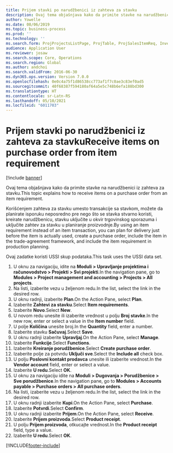 ```yaml
---
title: Prijem stavki po narudžbenici iz zahteva za stavku
description: Ovaj tema objašnjava kako da primite stavke na narudžbenici iz zahteva za stavku.
author: Yowelle
ms.date: 08/06/2019
ms.topic: business-process
ms.prod: ''
ms.technology: ''
ms.search.form: ProjProjectsListPage, ProjTable, ProjSalesItemReq, InventItemIdLookupSimple, PurchCreateFromSalesOrder, VendAccountItemLookup, PurchTable, PurchEditLines
audience: Application User
ms.reviewer: josaw
ms.search.scope: Core, Operations
ms.search.region: Global
ms.author: andchoi
ms.search.validFrom: 2016-06-30
ms.dyn365.ops.version: Version 7.0.0
ms.openlocfilehash: 0e0c4a75f1d86538cc773af1f7c0ae3c83ef0ad5
ms.sourcegitcommit: 40f68387f594180af64a5e5c748b6efa188bd300
ms.translationtype: HT
ms.contentlocale: sr-Latn-RS
ms.lasthandoff: 05/10/2021
ms.locfileid: "6011703"
---
```

# <a name="receive-items-on-purchase-order-from-item-requirement"></a><span data-ttu-id="65724-103">Prijem stavki po narudžbenici iz zahteva za stavku</span><span class="sxs-lookup"><span data-stu-id="65724-103">Receive items on purchase order from item requirement</span></span>

[!include [banner](../../includes/banner.md)]

<span data-ttu-id="65724-104">Ovaj tema objašnjava kako da primite stavke na narudžbenici iz zahteva za stavku.</span><span class="sxs-lookup"><span data-stu-id="65724-104">This topic explains how to receive items on a purchase order from an item requirement.</span></span>

<span data-ttu-id="65724-105">Korišćenjem zahteva za stavku umesto transakcije sa stavkom, možete da planirate isporuku neposredno pre nego što se stavka stvarno koristi, kreirate narudžbenicu, stavku uključite u okvir trgovinskog sporazuma i uključite zahtev za stavku u planiranje proizvodnje.</span><span class="sxs-lookup"><span data-stu-id="65724-105">By using an item requirement instead of an item transaction, you can plan for delivery just before the item is actually used, create a purchase order, include the item in the trade-agreement framework, and include the item requirement in production planning.</span></span> 

<span data-ttu-id="65724-106">Ovaj zadatke koristi USSI skup podataka.</span><span class="sxs-lookup"><span data-stu-id="65724-106">This task uses the USSI data set.</span></span>

1. <span data-ttu-id="65724-107">U oknu za navigaciju, idite na **Moduli > Upravljanje projektima i računovodstvo > Projekti > Svi projekti**.</span><span class="sxs-lookup"><span data-stu-id="65724-107">In the navigation pane, go to **Modules > Project management and accounting > Projects > All projects**.</span></span>
2. <span data-ttu-id="65724-108">Na listi, izaberite vezu u željenom redu.</span><span class="sxs-lookup"><span data-stu-id="65724-108">In the list, select the link in the desired row.</span></span>
3. <span data-ttu-id="65724-109">U oknu radnji, izaberite **Plan**.</span><span class="sxs-lookup"><span data-stu-id="65724-109">On the Action Pane, select **Plan**.</span></span>
4. <span data-ttu-id="65724-110">Izaberite **Zahtevi za stavku**.</span><span class="sxs-lookup"><span data-stu-id="65724-110">Select **Item requirements**.</span></span>
5. <span data-ttu-id="65724-111">Izaberite **Novo**.</span><span class="sxs-lookup"><span data-stu-id="65724-111">Select **New**.</span></span>
6. <span data-ttu-id="65724-112">U novom redu unesite ili izaberite vrednost u polju **Broj stavke**.</span><span class="sxs-lookup"><span data-stu-id="65724-112">In the new row, enter or select a value in the **Item number** field.</span></span>
7. <span data-ttu-id="65724-113">U polje **Količina** unesite broj.</span><span class="sxs-lookup"><span data-stu-id="65724-113">In the **Quantity** field, enter a number.</span></span>
8. <span data-ttu-id="65724-114">Izaberite stavku **Sačuvaj**.</span><span class="sxs-lookup"><span data-stu-id="65724-114">Select **Save**.</span></span>
9. <span data-ttu-id="65724-115">U oknu radnji izaberite **Upravljaj**.</span><span class="sxs-lookup"><span data-stu-id="65724-115">On the Action Pane, select **Manage**.</span></span>
10. <span data-ttu-id="65724-116">Izaberite **Funkcije**.</span><span class="sxs-lookup"><span data-stu-id="65724-116">Select **Functions**.</span></span>
11. <span data-ttu-id="65724-117">Izaberite **Kreiranje porudžbenice**.</span><span class="sxs-lookup"><span data-stu-id="65724-117">Select **Create purchase order**.</span></span>
12. <span data-ttu-id="65724-118">Izaberite polje za potvrdu **Uključi sve**.</span><span class="sxs-lookup"><span data-stu-id="65724-118">Select the **Include all** check box.</span></span>
13. <span data-ttu-id="65724-119">U polju **Poslovni kontakt prodavca** unesite ili izaberite vrednost.</span><span class="sxs-lookup"><span data-stu-id="65724-119">In the **Vendor account** field, enter or select a value.</span></span>
14. <span data-ttu-id="65724-120">Izaberite **U redu**.</span><span class="sxs-lookup"><span data-stu-id="65724-120">Select **OK**.</span></span>
15. <span data-ttu-id="65724-121">U oknu za navigaciju idite na **Moduli > Dugovanja > Porudžbenice > Sve porudžbenice**.</span><span class="sxs-lookup"><span data-stu-id="65724-121">In the navigation pane, go to **Modules > Accounts payable > Purchase orders > All purchase orders**.</span></span>
16. <span data-ttu-id="65724-122">Na listi, izaberite vezu u željenom redu.</span><span class="sxs-lookup"><span data-stu-id="65724-122">In the list, select the link in the desired row.</span></span>
17. <span data-ttu-id="65724-123">U oknu radnji izaberite **Kupi**.</span><span class="sxs-lookup"><span data-stu-id="65724-123">On the Action Pane, select **Purchase**.</span></span>
18. <span data-ttu-id="65724-124">Izaberite **Potvrdi**.</span><span class="sxs-lookup"><span data-stu-id="65724-124">Select **Confirm**.</span></span>
19. <span data-ttu-id="65724-125">U oknu radnji izaberite **Prijem**.</span><span class="sxs-lookup"><span data-stu-id="65724-125">On the Action Pane, select **Receive**.</span></span>
20. <span data-ttu-id="65724-126">Izaberite **Prijem proizvoda**.</span><span class="sxs-lookup"><span data-stu-id="65724-126">Select **Product receipt**.</span></span>
21. <span data-ttu-id="65724-127">U polju **Prijem proizvoda**, otkucajte vrednost.</span><span class="sxs-lookup"><span data-stu-id="65724-127">In the **Product receipt** field, type a value.</span></span>
22. <span data-ttu-id="65724-128">Izaberite **U redu**.</span><span class="sxs-lookup"><span data-stu-id="65724-128">Select **OK**.</span></span>



[!INCLUDE[footer-include](../../includes/footer-banner.md)]